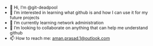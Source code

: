 - 👋 Hi, I’m @git-deadpool
- 👀 I’m interested in learning what github is and how I can use it for my future projects
- 🌱 I’m currently learning network administration
- 💞️ I’m looking to collaborate on anything that can help me understand github
- 📫 How to reach me: aman.prasad.1@outlook.com

<!---
git-deadpool/git-deadpool is a ✨ special ✨ repository because its `README.md` (this file) appears on your GitHub profile.
You can click the Preview link to take a look at your changes.
--->
